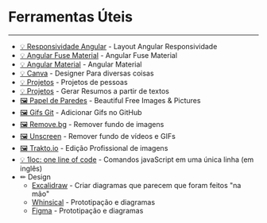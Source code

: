 # Ferramentas Úteis

***

- [💡 Responsividade Angular](https://tburleson-layouts-demos.firebaseapp.com/#/docs) - Layout Angular Responsividade
- [💡 Angular Fuse Material](http://angular-material.fusetheme.com/) - Angular Fuse Material
- [💡 Angular Material](https://material.angular.io/) - Angular Material
- [💡 Canva](https://www.canva.com) - Designer Para diversas coisas
- [💡 Projetos](https://www.behance.net) - Projetos de pessoas
- [💡 Projetos](https://www.turbinetext.com/resumo) - Gerar Resumos a partir de textos
- [🖼 Papel de Paredes](https://unsplash.com) - Beautiful Free Images & Pictures
- [🖼 Gifs Git](https://medium.com/@adventuroussrv/how-to-add-gifs-to-your-github-profile-3c7de88cc305) - Adicionar Gifs no GitHub
- [🖼 Remove.bg](https://www.remove.bg) - Remover fundo de imagens
- [🖼 Unscreen](https://www.unscreen.com/) - Remover fundo de vídeos e GIFs
- [🖼 Trakto.io](https://dashboard.trakto.io) - Edição Profissional de imagens
- [💡 1loc: one line of code](https://1loc.dev/) - Comandos javaScript em uma única linha (em inglês)
- ✏ Design
  - [Excalidraw](https://excalidraw.com) - Criar diagramas que parecem que foram feitos "na mão"
  - [Whinsical](https://whimsical.com) - Prototipação e diagramas
  - [Figma](https://www.figma.com) - Prototipação e diagramas

